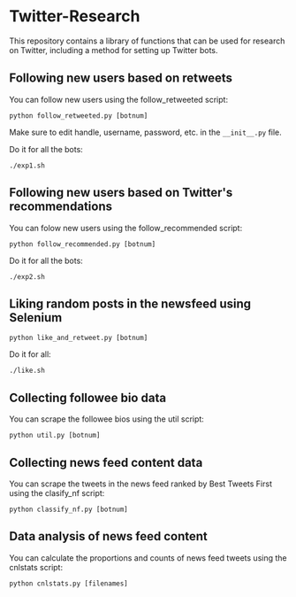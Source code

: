 # Twitter-Research

This repository contains a library of functions that can be used for research on Twitter, including a method for setting up
Twitter bots.

## Following new users based on retweets

You can follow new users using the follow_retweeted script:
```
python follow_retweeted.py [botnum]
```
Make sure to edit handle, username, password, etc. in the ```__init__.py``` file.

Do it for all the bots:
```
./exp1.sh
```


## Following new users based on Twitter's recommendations

You can folow new users using the follow_recommended script:
```
python follow_recommended.py [botnum]
```

Do it for all the bots:
```
./exp2.sh
```


## Liking random posts in the newsfeed using Selenium

```
python like_and_retweet.py [botnum]
```

Do it for all:
```
./like.sh
```


## Collecting followee bio data

You can scrape the followee bios using the util script:
```
python util.py [botnum]
```

## Collecting news feed content data

You can scrape the tweets in the news feed ranked by Best Tweets First using the clasify_nf script:
```
python classify_nf.py [botnum]
```

## Data analysis of news feed content
You can calculate the proportions and counts of news feed tweets using the cnlstats script:
```
python cnlstats.py [filenames]
```